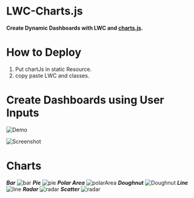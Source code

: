 # LWC-Charts.js

**Create Dynamic Dashboards with LWC and [charts.js](https://www.chartjs.org/).**

# How to Deploy
1. Put chartJs in static Resource.
2. copy paste LWC and classes.

# Create Dashboards using User Inputs
![Demo](https://github.com/vimaltiwari2612/LWC-Charts.js/blob/main/User_Input.gif)

![Screenshot](https://github.com/vimaltiwari2612/LWC-Charts.js/blob/main/screenshot/Dynamic_Input.PNG)

# Charts
  ***Bar***
![bar](https://github.com/vimaltiwari2612/LWC-Charts.js/blob/main/screenshot/bar.png)
***Pie***
![pie](https://github.com/vimaltiwari2612/LWC-Charts.js/blob/main/screenshot/pie.png)
***Polar Area***
![polarArea](https://github.com/vimaltiwari2612/LWC-Charts.js/blob/main/screenshot/polar%20area.png)
***Doughnut***
![Doughnut](https://github.com/vimaltiwari2612/LWC-Charts.js/blob/main/screenshot/doughnut.png)
***Line***
![line](https://github.com/vimaltiwari2612/LWC-Charts.js/blob/main/screenshot/line.png)
***Radar***
![radar](https://github.com/vimaltiwari2612/LWC-Charts.js/blob/main/screenshot/radar.png)
***Scatter***
![radar](https://github.com/vimaltiwari2612/LWC-Charts.js/blob/main/screenshot/scatter.png)


